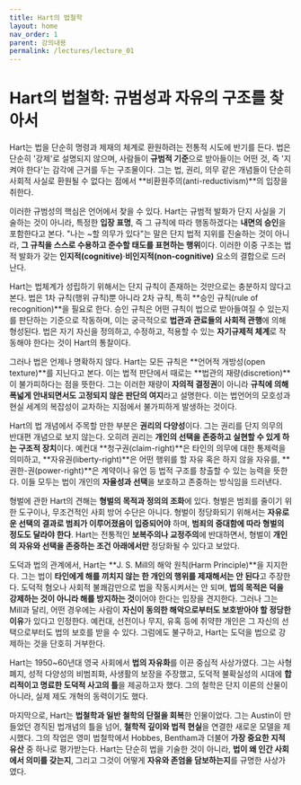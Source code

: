 ```yaml
---
title: Hart의 법철학
layout: home
nav_order: 1
parent: 강의내용
permalink: /lectures/lecture_01
---
```


# Hart의 법철학: 규범성과 자유의 구조를 찾아서

Hart는 법을 단순히 명령과 제재의 체계로 환원하려는 전통적 시도에 반기를 든다. 법은 단순히 '강제'로 설명되지 않으며, 사람들이 **규범적 기준**으로 받아들이는 어떤 것, 즉 '지켜야 한다'는 감각에 근거를 두는 구조물이다. 그는 법, 권리, 의무 같은 개념들이 단순히 사회적 사실로 환원될 수 없다는 점에서 **비환원주의(anti-reductivism)**의 입장을 취한다.

이러한 규범성의 핵심은 언어에서 찾을 수 있다. Hart는 규범적 발화가 단지 사실을 기술하는 것이 아니라, 특정한 **입장 표명**, 즉 그 규칙에 따라 행동하겠다는 **내면의 승인**을 포함한다고 본다. "나는 ~할 의무가 있다"는 말은 단지 법적 지위를 진술하는 것이 아니라, **그 규칙을 스스로 수용하고 준수할 태도를 표현하는 행위**이다. 이러한 이중 구조는 법적 발화가 갖는 **인지적(cognitive)**·**비인지적(non-cognitive)** 요소의 결합으로 드러난다.

Hart는 법체계가 성립하기 위해서는 단지 규칙이 존재하는 것만으로는 충분하지 않다고 본다. 법은 1차 규칙(행위 규칙)뿐 아니라 2차 규칙, 특히 **승인 규칙(rule of recognition)**을 필요로 한다. 승인 규칙은 어떤 규칙이 법으로 받아들여질 수 있는지를 판단하는 기준으로 작동하며, 이는 궁극적으로 **법관과 관료들의 사회적 관행**에 의해 형성된다. 법은 자기 자신을 정의하고, 수정하고, 적용할 수 있는 **자기규제적 체계**로 작동해야 한다는 것이 Hart의 통찰이다.

그러나 법은 언제나 명확하지 않다. Hart는 모든 규칙은 **언어적 개방성(open texture)**를 지닌다고 본다. 이는 법적 판단에서 때로는 **법관의 재량(discretion)**이 불가피하다는 점을 뜻한다. 그는 이러한 재량이 **자의적 결정권**이 아니라 **규칙에 의해 폭넓게 안내되면서도 고정되지 않은 판단의 여지**라고 설명한다. 이는 법언어의 모호성과 현실 세계의 복잡성이 교차하는 지점에서 불가피하게 발생하는 것이다.

Hart의 법 개념에서 주목할 만한 부분은 **권리의 다양성**이다. 그는 권리를 단지 의무의 반대편 개념으로 보지 않는다. 오히려 권리는 **개인의 선택을 존중하고 실현할 수 있게 하는 구조적 장치**이다. 예컨대 **청구권(claim-right)**은 타인의 의무에 대한 통제력을 의미하고, **자유권(liberty-right)**은 어떤 행위를 할 자유 혹은 하지 않을 자유를, **권한-권(power-right)**은 계약이나 유언 등 법적 구조를 창출할 수 있는 능력을 뜻한다. 이들 모두는 법이 개인의 **자율성과 선택**을 보호하고 존중하는 방식임을 드러낸다.

형벌에 관한 Hart의 견해는 **형벌의 목적과 정의의 조화**에 있다. 형벌은 범죄를 줄이기 위한 도구이나, 무조건적인 사회 방어 수단은 아니다. 형벌이 정당화되기 위해서는 **자유로운 선택의 결과로 범죄가 이루어졌음이 입증되어야** 하며, **범죄의 중대함에 따라 형벌의 정도도 달라야 한다**. Hart는 전통적인 **보복주의나 교정주의**에 반대하면서, 형벌이 **개인의 자유와 선택을 존중하는 조건 아래에서만** 정당화될 수 있다고 보았다.

도덕과 법의 관계에서, Hart는 **J. S. Mill의 해악 원칙(Harm Principle)**을 지지한다. 그는 법이 **타인에게 해를 끼치지 않는 한 개인의 행위를 제재해서는 안 된다**고 주장한다. 도덕적 혐오나 사회적 불쾌감만으로 법을 작동시켜서는 안 되며, **법의 목적은 덕을 강제하는 것이 아니라 해를 방지하는 것**이어야 한다는 입장을 견지한다. 그러나 그는 Mill과 달리, 어떤 경우에는 사람이 **자신이 동의한 해악으로부터도 보호받아야 할 정당한 이유**가 있다고 인정한다. 예컨대, 선전이나 무지, 유혹 등에 취약한 개인은 그 자신의 선택으로부터도 법의 보호를 받을 수 있다. 그럼에도 불구하고, Hart는 도덕을 법으로 강제하는 것을 단호히 거부한다.

Hart는 1950~60년대 영국 사회에서 **법의 자유화**를 이끈 중심적 사상가였다. 그는 사형 폐지, 성적 다양성의 비범죄화, 사생활의 보장을 주장했고, 도덕적 불확실성의 시대에 **합리적이고 명료한 도덕적 사고의 틀**을 제공하고자 했다. 그의 철학은 단지 이론의 산물이 아니라, 실제 제도 개혁의 동력이기도 했다.

마지막으로, Hart는 **법철학과 일반 철학의 단절을 회복**한 인물이었다. 그는 Austin이 만들었던 경직된 법개념의 틀을 넘어, **철학적 깊이와 법적 현실**을 연결한 새로운 모델을 제시했다. 그의 작업은 영미 법철학에서 Hobbes, Bentham과 더불어 **가장 중요한 지적 유산** 중 하나로 평가받는다. Hart는 단순히 법을 기술한 것이 아니라, **법이 왜 인간 사회에서 의미를 갖는지**, 그리고 그것이 어떻게 **자유와 존엄을 담보하는지**를 규명한 사상가였다.
